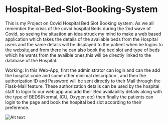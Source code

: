 # Hospital-Bed-Slot-Booking-System

This is my Project on Covid Hospital Bed Slot Booking system.
As we all remember the crisis of the covid hospital Beds during the 2nd wave of Covid, so seeing the situation an idea struck my mind to make a web based application 
which takes the details of the available beds from the Hospital users and the same details will be displayed to the patient when he logins to the website,and from there he can also book the bed slot and type of beds which he wants from the availble ones,this will be directly linked to the database of the Hospital.

Working:
In this Web-App, first the administrator can login and can the add the hospital code and some other minimal description , and then the authorization ID and Password will be sent directly to their Mail through the Flask-Mail feature.
These authorization details can be used by the hospital staff to login to our web app and add their Bed availability details along with the type of BEDS(Normal, ICU, Oxygen etc) then finally the patients can login to the page and book the hospital bed slot according to their preference.

![Alt text](https://ibb.co/2FyksM8 "screenshot")
